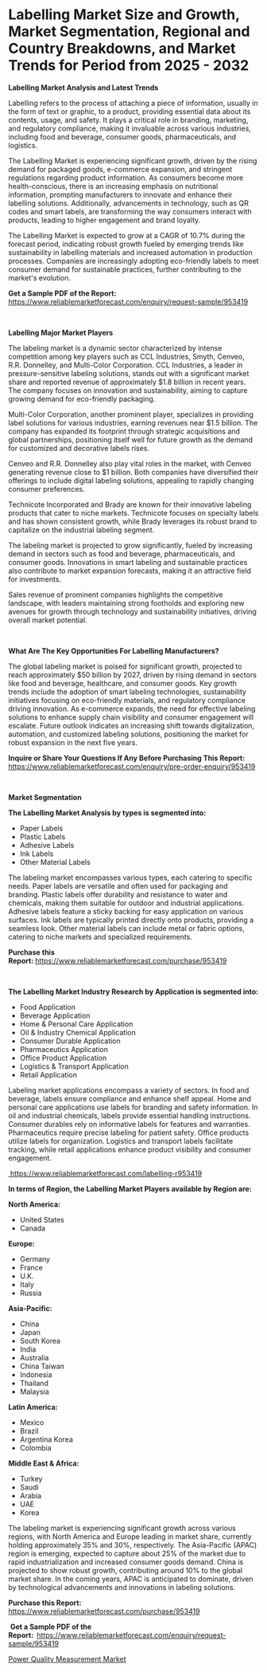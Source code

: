 <p><h1>Labelling Market Size and Growth, Market Segmentation, Regional and Country Breakdowns, and Market Trends for Period from 2025 -  2032</h1></p><p><strong>Labelling Market Analysis and Latest Trends</strong></p>
<p><p>Labelling refers to the process of attaching a piece of information, usually in the form of text or graphic, to a product, providing essential data about its contents, usage, and safety. It plays a critical role in branding, marketing, and regulatory compliance, making it invaluable across various industries, including food and beverage, consumer goods, pharmaceuticals, and logistics.</p><p>The Labelling Market is experiencing significant growth, driven by the rising demand for packaged goods, e-commerce expansion, and stringent regulations regarding product information. As consumers become more health-conscious, there is an increasing emphasis on nutritional information, prompting manufacturers to innovate and enhance their labelling solutions. Additionally, advancements in technology, such as QR codes and smart labels, are transforming the way consumers interact with products, leading to higher engagement and brand loyalty.</p><p>The Labelling Market is expected to grow at a CAGR of 10.7% during the forecast period, indicating robust growth fueled by emerging trends like sustainability in labelling materials and increased automation in production processes. Companies are increasingly adopting eco-friendly labels to meet consumer demand for sustainable practices, further contributing to the market's evolution.</p></p>
<p><strong>Get a Sample PDF of the Report:&nbsp;</strong> <a href="https://www.reliablemarketforecast.com/enquiry/request-sample/953419?utm_campaign=3132&utm_medium=2&utm_source=Github&utm_content=ia&utm_term=07032025&utm_id=labelling">https://www.reliablemarketforecast.com/enquiry/request-sample/953419</a></p>
<p>&nbsp;</p>
<p><strong>Labelling Major Market Players</strong></p>
<p><p>The labeling market is a dynamic sector characterized by intense competition among key players such as CCL Industries, Smyth, Cenveo, R.R. Donnelley, and Multi-Color Corporation. CCL Industries, a leader in pressure-sensitive labeling solutions, stands out with a significant market share and reported revenue of approximately $1.8 billion in recent years. The company focuses on innovation and sustainability, aiming to capture growing demand for eco-friendly packaging.</p><p>Multi-Color Corporation, another prominent player, specializes in providing label solutions for various industries, earning revenues near $1.5 billion. The company has expanded its footprint through strategic acquisitions and global partnerships, positioning itself well for future growth as the demand for customized and decorative labels rises.</p><p>Cenveo and R.R. Donnelley also play vital roles in the market, with Cenveo generating revenue close to $1 billion. Both companies have diversified their offerings to include digital labeling solutions, appealing to rapidly changing consumer preferences.</p><p>Technicote Incorporated and Brady are known for their innovative labeling products that cater to niche markets. Technicote focuses on specialty labels and has shown consistent growth, while Brady leverages its robust brand to capitalize on the industrial labeling segment.</p><p>The labeling market is projected to grow significantly, fueled by increasing demand in sectors such as food and beverage, pharmaceuticals, and consumer goods. Innovations in smart labeling and sustainable practices also contribute to market expansion forecasts, making it an attractive field for investments.</p><p>Sales revenue of prominent companies highlights the competitive landscape, with leaders maintaining strong footholds and exploring new avenues for growth through technology and sustainability initiatives, driving overall market potential.</p></p>
<p>&nbsp;</p>
<p><strong>What Are The Key Opportunities For Labelling Manufacturers?</strong></p>
<p><p>The global labeling market is poised for significant growth, projected to reach approximately $50 billion by 2027, driven by rising demand in sectors like food and beverage, healthcare, and consumer goods. Key growth trends include the adoption of smart labeling technologies, sustainability initiatives focusing on eco-friendly materials, and regulatory compliance driving innovation. As e-commerce expands, the need for effective labeling solutions to enhance supply chain visibility and consumer engagement will escalate. Future outlook indicates an increasing shift towards digitalization, automation, and customized labeling solutions, positioning the market for robust expansion in the next five years.</p></p>
<p><strong>Inquire or Share Your Questions If Any Before Purchasing This Report:</strong> <a href="https://www.reliablemarketforecast.com/enquiry/pre-order-enquiry/953419?utm_campaign=3132&utm_medium=2&utm_source=Github&utm_content=ia&utm_term=07032025&utm_id=labelling">https://www.reliablemarketforecast.com/enquiry/pre-order-enquiry/953419</a></p>
<p>&nbsp;</p>
<p><strong>Market Segmentation</strong></p>
<p><strong>The Labelling Market Analysis by types is segmented into:</strong></p>
<p><ul><li>Paper Labels</li><li>Plastic Labels</li><li>Adhesive Labels</li><li>Ink Labels</li><li>Other Material Labels</li></ul></p>
<p><p>The labeling market encompasses various types, each catering to specific needs. Paper labels are versatile and often used for packaging and branding. Plastic labels offer durability and resistance to water and chemicals, making them suitable for outdoor and industrial applications. Adhesive labels feature a sticky backing for easy application on various surfaces. Ink labels are typically printed directly onto products, providing a seamless look. Other material labels can include metal or fabric options, catering to niche markets and specialized requirements.</p></p>
<p><strong>Purchase this Report:&nbsp;</strong><a href="https://www.reliablemarketforecast.com/purchase/953419?utm_campaign=3132&utm_medium=2&utm_source=Github&utm_content=ia&utm_term=07032025&utm_id=labelling">https://www.reliablemarketforecast.com/purchase/953419</a></p>
<p>&nbsp;</p>
<p><strong>The Labelling Market Industry Research by Application is segmented into:</strong></p>
<p><ul><li>Food Application</li><li>Beverage Application</li><li>Home & Personal Care Application</li><li>Oil & Industry Chemical Application</li><li>Consumer Durable Application</li><li>Pharmaceutics Application</li><li>Office Product Application</li><li>Logistics & Transport Application</li><li>Retail Application</li></ul></p>
<p><p>Labeling market applications encompass a variety of sectors. In food and beverage, labels ensure compliance and enhance shelf appeal. Home and personal care applications use labels for branding and safety information. In oil and industrial chemicals, labels provide essential handling instructions. Consumer durables rely on informative labels for features and warranties. Pharmaceutics require precise labeling for patient safety. Office products utilize labels for organization. Logistics and transport labels facilitate tracking, while retail applications enhance product visibility and consumer engagement.</p></p>
<p><a href="https://www.reliablemarketforecast.com/labelling-r953419?utm_campaign=3132&utm_medium=2&utm_source=Github&utm_content=ia&utm_term=07032025&utm_id=labelling">&nbsp;https://www.reliablemarketforecast.com/labelling-r953419</a></p>
<p><strong>In terms of Region, the Labelling Market Players available by Region are:</strong></p>
<p>
    <p> <strong> North America: </strong>
        <ul>
            <li>United States</li>
            <li>Canada</li>
        </ul>
        </p> 
    <p> <strong> Europe: </strong>
        <ul>
            <li>Germany</li>
            <li>France</li>
            <li>U.K.</li>
            <li>Italy</li>
            <li>Russia</li>
        </ul>
        </p> 
    <p> <strong> Asia-Pacific: </strong>
        <ul>
            <li>China</li>
            <li>Japan</li>
            <li>South Korea</li>
            <li>India</li>
            <li>Australia</li>
            <li>China Taiwan</li>
            <li>Indonesia</li>
            <li>Thailand</li>
            <li>Malaysia</li>
        </ul>
        </p> 
    <p> <strong> Latin America: </strong>
        <ul>
            <li>Mexico</li>
            <li>Brazil</li>
            <li>Argentina Korea</li>
            <li>Colombia</li>
        </ul>
        </p> 
    <p> <strong> Middle East & Africa: </strong>
        <ul>
            <li>Turkey</li>
            <li>Saudi</li>
            <li>Arabia</li>
            <li>UAE</li>
            <li>Korea</li>
        </ul>
    </p>
    </p>
<p><p>The labeling market is experiencing significant growth across various regions, with North America and Europe leading in market share, currently holding approximately 35% and 30%, respectively. The Asia-Pacific (APAC) region is emerging, expected to capture about 25% of the market due to rapid industrialization and increased consumer goods demand. China is projected to show robust growth, contributing around 10% to the global market share. In the coming years, APAC is anticipated to dominate, driven by technological advancements and innovations in labeling solutions.</p></p>
<p><strong>Purchase this Report: </strong><a href="https://www.reliablemarketforecast.com/purchase/953419?utm_campaign=3132&utm_medium=2&utm_source=Github&utm_content=ia&utm_term=07032025&utm_id=labelling">https://www.reliablemarketforecast.com/purchase/953419</a></p>
<p>&nbsp;<strong>Get a Sample PDF of the Report:&nbsp;&nbsp;</strong><a href="https://www.reliablemarketforecast.com/enquiry/request-sample/953419?utm_campaign=3132&utm_medium=2&utm_source=Github&utm_content=ia&utm_term=07032025&utm_id=labelling">https://www.reliablemarketforecast.com/enquiry/request-sample/953419</a></p>
<p><strong></strong></p>
<p><p><a href="https://github.com/jhamygunler/Market-Research-Report-List-1/blob/main/power-quality-measurement-market.md?utm_campaign=3132&utm_medium=2&utm_source=Github&utm_content=ia&utm_term=07032025&utm_id=labelling">Power Quality Measurement Market</a></p></p>